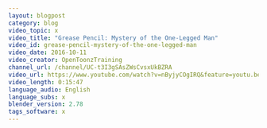 ```yaml
---
layout: blogpost
category: blog
video_topic: x
video_title: "Grease Pencil: Mystery of the One-Legged Man"
video_id: grease-pencil-mystery-of-the-one-legged-man
video_date: 2016-10-11
video_creator: OpenToonzTraining
channel_url: /channel/UC-t3I3gSAsZWsCvsxUkBZRA
video_url: https://www.youtube.com/watch?v=nByjyCOgIRQ&feature=youtu.be
video_length: 0:15:47
language_audio: English
language_subs: x
blender_version: 2.78
tags_software: x
---
```

